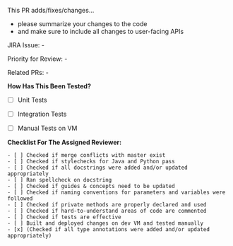This PR adds/fixes/changes...
- please summarize your changes to the code 
- and make sure to include all changes to user-facing APIs

JIRA Issue: -

Priority for Review: -

Related PRs: -

**How Has This Been Tested?**

- [ ] Unit Tests
- [ ] Integration Tests
- [ ] Manual Tests on VM


**Checklist For The Assigned Reviewer:**

```
- [ ] Checked if merge conflicts with master exist
- [ ] Checked if stylechecks for Java and Python pass
- [ ] Checked if all docstrings were added and/or updated appropriately
- [ ] Ran spellcheck on docstring
- [ ] Checked if guides & concepts need to be updated
- [ ] Checked if naming conventions for parameters and variables were followed
- [ ] Checked if private methods are properly declared and used
- [ ] Checked if hard-to-understand areas of code are commented
- [ ] Checked if tests are effective
- [ ] Built and deployed changes on dev VM and tested manually
- [x] (Checked if all type annotations were added and/or updated appropriately)
```
